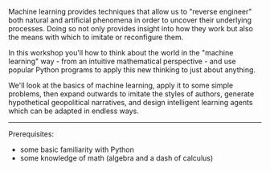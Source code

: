 Machine learning provides techniques that allow us to "reverse engineer" both natural and artificial phenomena in order to uncover their underlying processes. Doing so not only provides insight into how they work but also the means with which to imitate or reconfigure them.

In this workshop you'll how to think about the world in the "machine learning" way - from an intuitive mathematical perspective - and use popular Python programs to apply this new thinking to just about anything.

We'll look at the basics of machine learning, apply it to some simple problems, then expand outwards to imitate the styles of authors, generate hypothetical geopolitical narratives, and design intelligent learning agents which can be adapted in endless ways.

---

Prerequisites:

- some basic familiarity with Python
- some knowledge of math (algebra and a dash of calculus)
